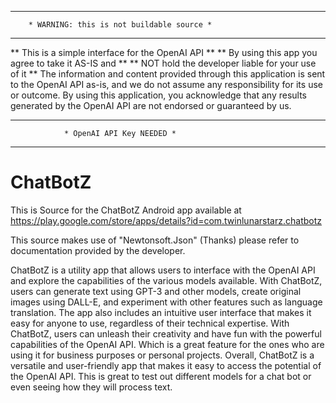 ************************************************************
        * WARNING: this is not buildable source *
************************************************************
** This is a simple interface for the OpenAI API **
** By using this app you agree to take it AS-IS and **
** NOT hold the developer liable for your use of it **
The information and content provided through this
application is sent to the OpenAI API as-is, and we
do not assume any responsibility for its use or
outcome. By using this application, you
acknowledge that any results generated by the
OpenAI API are not endorsed or guaranteed by us.
************************************************************
                * OpenAI API Key NEEDED *
************************************************************

# ChatBotZ

This is Source for the ChatBotZ Android app available at https://play.google.com/store/apps/details?id=com.twinlunarstarz.chatbotz

This source makes use of "Newtonsoft.Json" (Thanks) please refer to documentation provided by the developer.

ChatBotZ is a utility app that allows users to interface with the OpenAI API and explore the capabilities of the various models available. With ChatBotZ, users can generate text using GPT-3 and other models, create original images using DALL-E, and experiment with other features such as language translation. The app also includes an intuitive user interface that makes it easy for anyone to use, regardless of their technical expertise. With ChatBotZ, users can unleash their creativity and have fun with the powerful capabilities of the OpenAI API. Which is a great feature for the ones who are using it for business purposes or personal projects. Overall, ChatBotZ is a versatile and user-friendly app that makes it easy to access the potential of the OpenAI API. This is great to test out different models for a chat bot or even seeing how they will process text.
